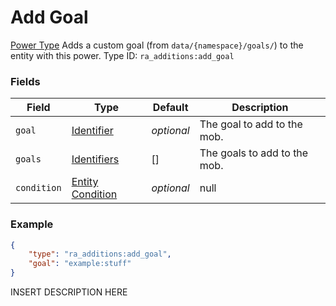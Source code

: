 # Add Goal
[Power Type](../power_types.md)
Adds a custom goal (from `data/{namespace}/goals/`) to the entity with this power.
Type ID: `ra_additions:add_goal`
### Fields
Field | Type | Default | Description
------|------|---------|-------------
`goal` | [Identifier](../data_types/identifier.md) | _optional_ | The goal to add to the mob.
`goals` | [Identifiers](../data_types/identifiers.md) | [] | The goals to add to the mob.
`condition` | [Entity Condition](../data_types/entity_condition.md) | _optional_ | null

### Example
```json
{
    "type": "ra_additions:add_goal",
    "goal": "example:stuff"
}```
INSERT DESCRIPTION HERE
